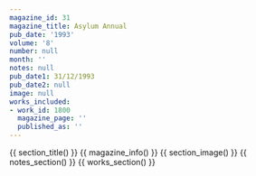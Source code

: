 ```yaml
---
magazine_id: 31
magazine_title: Asylum Annual
pub_date: '1993'
volume: '8'
number: null
month: ''
notes: null
pub_date1: 31/12/1993
pub_date2: null
image: null
works_included:
- work_id: 1800
  magazine_page: ''
  published_as: ''
---
```


{{ section_title() }}
{{ magazine_info() }}
{{ section_image() }}
{{ notes_section() }}
{{ works_section() }}
